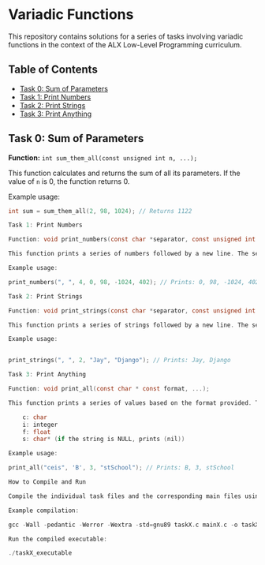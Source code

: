 # Variadic Functions

This repository contains solutions for a series of tasks involving variadic functions in the context of the ALX Low-Level Programming curriculum.

## Table of Contents

- [Task 0: Sum of Parameters](#task-0-sum-of-parameters)
- [Task 1: Print Numbers](#task-1-print-numbers)
- [Task 2: Print Strings](#task-2-print-strings)
- [Task 3: Print Anything](#task-3-print-anything)

## Task 0: Sum of Parameters

**Function:** `int sum_them_all(const unsigned int n, ...);`

This function calculates and returns the sum of all its parameters. If the value of `n` is 0, the function returns 0.

Example usage:
```c
int sum = sum_them_all(2, 98, 1024); // Returns 1122

Task 1: Print Numbers

Function: void print_numbers(const char *separator, const unsigned int n, ...);

This function prints a series of numbers followed by a new line. The separator parameter is used to separate the numbers. If separator is NULL, no separator is printed.

Example usage:

print_numbers(", ", 4, 0, 98, -1024, 402); // Prints: 0, 98, -1024, 402

Task 2: Print Strings

Function: void print_strings(const char *separator, const unsigned int n, ...);

This function prints a series of strings followed by a new line. The separator parameter is used to separate the strings. If separator is NULL, no separator is printed. If a string is NULL, (nil) is printed in its place.

Example usage:


print_strings(", ", 2, "Jay", "Django"); // Prints: Jay, Django

Task 3: Print Anything

Function: void print_all(const char * const format, ...);

This function prints a series of values based on the format provided. The format string can contain the following specifiers:

    c: char
    i: integer
    f: float
    s: char* (if the string is NULL, prints (nil))

Example usage:

print_all("ceis", 'B', 3, "stSchool"); // Prints: B, 3, stSchool

How to Compile and Run

Compile the individual task files and the corresponding main files using a C compiler (e.g., gcc). Replace taskX with the actual task file and mainX with the main file for each task.

Example compilation:

gcc -Wall -pedantic -Werror -Wextra -std=gnu89 taskX.c mainX.c -o taskX_executable

Run the compiled executable:

./taskX_executable
